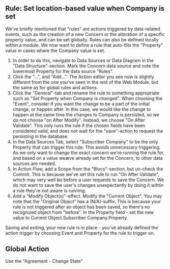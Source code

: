 #



## Rule: Set location-based value when Company is set
We've briefly mentioned that "rules" are actions triggered by data-related events, such as the creation of a new Concern or the alteration of a specific property value, and can be set globally. Rules can also be defined locally within a module. We now want to define a rule that auto-fills the "Property" value in cases where the Company value is set.

1. In order to do this, navigate to Data Sources or Data Diagram in the "Data Structure"-section. Mark the Concern data source and note the lowermost Property for the data source "Rules".
2. Click the "...", and "Add...". The Action editor you see now is slightly different from the one you've seen in the rest of the Web Module, but the same as for global rules and actions.
3. Click the "General"-tab and rename the rule to something appropriate such as "Set Property when Company is changed". When choosing the "Event", consider if you want the change to be a part of the initial change, or happen after. In this case, we would like the change to happen at the same time the changes to Company is persisted, so we do not choose "on After Modify". Instead, we choose "On After Validate". This only runs the rule if the chosen fields have been considered valid, and does not wait for the "save"-action to request the persisting in the database.
4. In the Data Sources Tab, select "Subscriber Company" to be the only Property that can trigger this rule. This avoids unnecessary triggering. As we only want to change the exact concern we're running the rule for, and based on a value weæve already set for the Concern, to other data sources are needed.
5. In Action Flow, add a Scope from the "Blocs"-section, but un-check the Commit. This is because we've set this rule to run "On After Validate", which may very well be before a user requests to save the Concern. We do not want to save the user's changes unexpectantly by doing it wihtin a rule they're not aware is running.
6. Add a "Modify Object(s)"-effect. Modify the "Current Object". You may note that the "Original Object" has a (N/A)-suffix. This is because your rule is not triggered after an object has been saved, so there's no recognized object from "before". In the Property field - set the new value to Current Object.Subscriber Company.Property.

Saving and exiting, your new rule is in place - you've already defined the action trigger by choosing Event and Property for the rule to trigger on.



## Global Action
Use the "Agreement - Change State"
